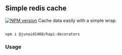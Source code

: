 ## Simple redis cache
<span class="badge-npmversion"><a href="https://www.npmjs.com/package/@junaid1460/simple-redis-cache" title="View this project on NPM"><img src="https://img.shields.io/npm/v/@junaid1460/hapi-decorators.svg" alt="NPM version" /></a></span>
Cache data easily with a simple wrap.

```shell

npm i @junaid1460/hapi-decorators
```

### Usage
